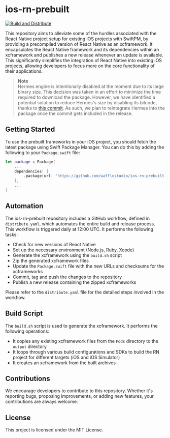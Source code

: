 # ios-rn-prebuilt

[![Build and Distribute](https://github.com/wafflestudio/ios-rn-prebuilt/actions/workflows/distribute.yaml/badge.svg)](https://github.com/wafflestudio/ios-rn-prebuilt/actions/workflows/distribute.yaml)

This repository aims to alleviate some of the hurdles associated with the React Native project setup for existing iOS projects with SwiftPM, by providing a precompiled version of React Native as an xcframework. It encapsulates the React Native framework and its dependencies within an xcframework and publishes a new release whenever an update is available. This significantly simplifies the integration of React Native into existing iOS projects, allowing developers to focus more on the core functionality of their applications.

> **Note**  
> Hermes engine is intentionally disabled at the moment due to its large binary size. This decision was taken in an effort to minimize the time required to download the package. However, we have identified a potential solution to reduce Hermes's size by disabling its bitcode, thanks to [this commit](https://github.com/facebook/react-native/pull/37868/commits/06a4d86218b83d8d2ad36f41351bc3f6887021ce). As such, we plan to reintegrate Hermes into the package once the commit gets included in the release.

## Getting Started

To use the prebuilt frameworks in your iOS project, you should fetch the latest package using Swift Package Manager. You can do this by adding the following to your `Package.swift` file:

```swift
let package = Package(
    ...
    dependencies: [
        .package(url: "https://github.com/wafflestudio/ios-rn-prebuilt.git", .upToNextMajor(from: "0.72.3"))
    ],
    ...
)
```

## Automation

The ios-rn-prebuilt repository includes a GitHub workflow, defined in `distribute.yaml`, which automates the entire build and release process. This workflow is triggered daily at 12:00 UTC. It performs the following tasks:

- Check for new versions of React Native
- Set up the necessary environment (Node.js, Ruby, Xcode)
- Generate the xcframework using the `build.sh` script
- Zip the generated xcframework files
- Update the `Package.swift` file with the new URLs and checksums for the xcframeworks
- Commit, tag and push the changes to the repository
- Publish a new release containing the zipped xcframeworks

Please refer to the `distribute.yaml` file for the detailed steps involved in the workflow.

## Build Script

The `build.sh` script is used to generate the xcframework. It performs the following operations:

- It copies any existing xcframework files from the `Pods` directory to the `output` directory
- It loops through various build configurations and SDKs to build the RN project for different targets (iOS and iOS Simulator)
- It creates an xcframework from the built archives

## Contributions

We encourage developers to contribute to this repository. Whether it's reporting bugs, proposing improvements, or adding new features, your contributions are always welcome.

## License

This project is licensed under the MIT License.
